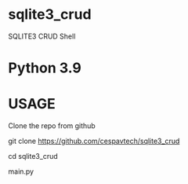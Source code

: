 # sqlite3_crud
SQLITE3 CRUD Shell
# Python 3.9

# USAGE
Clone the repo from github

git clone https://github.com/cespavtech/sqlite3_crud

cd sqlite3_crud

main.py

